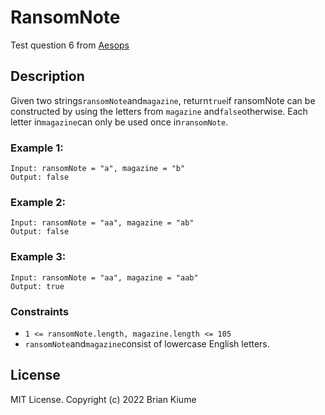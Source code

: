 # RansomNote
Test question 6 from [Aesops](https://www.notion.so/Aesops-Weekly-Coding-Tasks-11d495cef8304efa90ed183d48a02c3f)

## Description
Given two strings`ransomNote`and`magazine`, 
return`true`if ransomNote can be constructed
by using the letters from `magazine` and`false`otherwise.
Each letter in`magazine`can only be used once in`ransomNote`.

### Example 1:
```
Input: ransomNote = "a", magazine = "b"
Output: false
```
### Example 2:
```
Input: ransomNote = "aa", magazine = "ab"
Output: false
```
### Example 3:
```
Input: ransomNote = "aa", magazine = "aab"
Output: true
```

### Constraints
* `1 <= ransomNote.length, magazine.length <= 105`
* `ransomNote`and`magazine`consist of lowercase English letters.


## License
MIT License. Copyright (c) 2022 Brian Kiume
